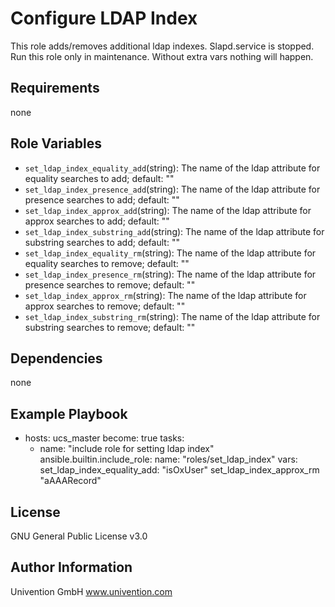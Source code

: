 Configure LDAP Index
=========

This role adds/removes additional ldap indexes. Slapd.service is stopped. Run this role only in maintenance.
Without extra vars nothing will happen.

Requirements
------------

none

Role Variables
--------------

- `set_ldap_index_equality_add`(string): The name of the ldap attribute for equality searches to add; default: ""
- `set_ldap_index_presence_add`(string): The name of the ldap attribute for presence searches to add; default: ""
- `set_ldap_index_approx_add`(string): The name of the ldap attribute for approx searches to add; default: ""
- `set_ldap_index_substring_add`(string): The name of the ldap attribute for substring searches to add; default: ""
- `set_ldap_index_equality_rm`(string): The name of the ldap attribute for equality searches to remove; default: ""
- `set_ldap_index_presence_rm`(string): The name of the ldap attribute for presence searches to remove; default: ""
- `set_ldap_index_approx_rm`(string): The name of the ldap attribute for approx searches to remove; default: ""
- `set_ldap_index_substring_rm`(string): The name of the ldap attribute for substring searches to remove; default: ""

Dependencies
------------

none

Example Playbook
----------------

- hosts: ucs_master
  become: true
  tasks:
    - name: "include role for setting ldap index"
      ansible.builtin.include_role:
        name: "roles/set_ldap_index"
      vars:
        set_ldap_index_equality_add: "isOxUser"
        set_ldap_index_approx_rm "aAAARecord"


License
-------

GNU General Public License v3.0

Author Information
------------------

Univention GmbH
www.univention.com
